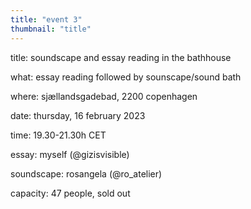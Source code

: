 ```yaml
---
title: "event 3"
thumbnail: "title"
---
```

title: 		soundscape and essay reading in the bathhouse

what:		essay reading followed by sounscape/sound bath

where: 		sjællandsgadebad, 2200 copenhagen

date: 		thursday, 16 february 2023

time: 		19.30-21.30h CET

essay: 		myself (@gizisvisible)

soundscape:	rosangela (@ro_atelier)

capacity:	47 people, sold out
